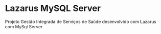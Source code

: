 # Lazarus MySQL Server
 Projeto Gestão Integrada de Serviços de Saúde desenvolvido com Lazarus com MySql Server 
